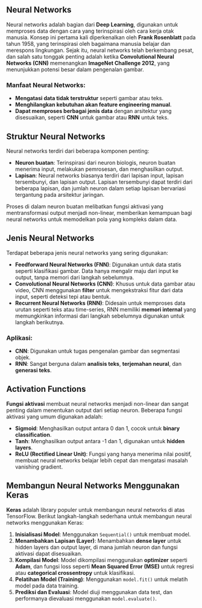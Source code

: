 ## Neural Networks

Neural networks adalah bagian dari **Deep Learning**, digunakan untuk memproses data dengan cara yang terinspirasi oleh cara kerja otak manusia. Konsep ini pertama kali diperkenalkan oleh **Frank Rosenblatt** pada tahun 1958, yang terinspirasi oleh bagaimana manusia belajar dan merespons lingkungan. Sejak itu, neural networks telah berkembang pesat, dan salah satu tonggak penting adalah ketika **Convolutional Neural Networks (CNN)** memenangkan **ImageNet Challenge 2012**, yang menunjukkan potensi besar dalam pengenalan gambar.

### Manfaat Neural Networks:
- **Mengatasi data tidak terstruktur** seperti gambar atau teks.
- **Menghilangkan kebutuhan akan feature engineering manual**.
- **Dapat memproses berbagai jenis data** dengan arsitektur yang disesuaikan, seperti **CNN** untuk gambar atau **RNN** untuk teks.

## Struktur Neural Networks

Neural networks terdiri dari beberapa komponen penting:

- **Neuron buatan**: Terinspirasi dari neuron biologis, neuron buatan menerima input, melakukan pemrosesan, dan menghasilkan output.
- **Lapisan**: Neural networks biasanya terdiri dari lapisan input, lapisan tersembunyi, dan lapisan output. Lapisan tersembunyi dapat terdiri dari beberapa lapisan, dan jumlah neuron dalam setiap lapisan bervariasi tergantung pada arsitektur jaringan.

Proses di dalam neuron buatan melibatkan fungsi aktivasi yang mentransformasi output menjadi non-linear, memberikan kemampuan bagi neural networks untuk memodelkan pola yang kompleks dalam data.

## Jenis Neural Networks

Terdapat beberapa jenis neural networks yang sering digunakan:

- **Feedforward Neural Networks (FNN)**: Digunakan untuk data statis seperti klasifikasi gambar. Data hanya mengalir maju dari input ke output, tanpa memori dari langkah sebelumnya.
- **Convolutional Neural Networks (CNN)**: Khusus untuk data gambar atau video, CNN menggunakan **filter** untuk mengekstraksi fitur dari data input, seperti deteksi tepi atau bentuk.
- **Recurrent Neural Networks (RNN)**: Didesain untuk memproses data urutan seperti teks atau time-series, RNN memiliki **memori internal** yang memungkinkan informasi dari langkah sebelumnya digunakan untuk langkah berikutnya.

### Aplikasi:

- **CNN**: Digunakan untuk tugas pengenalan gambar dan segmentasi objek.
- **RNN**: Sangat berguna dalam **analisis teks**, **terjemahan neural**, dan **generasi teks**.

## Activation Functions

**Fungsi aktivasi** membuat neural networks menjadi non-linear dan sangat penting dalam menentukan output dari setiap neuron. Beberapa fungsi aktivasi yang umum digunakan adalah:

- **Sigmoid**: Menghasilkan output antara 0 dan 1, cocok untuk **binary classification**.
- **Tanh**: Menghasilkan output antara -1 dan 1, digunakan untuk **hidden layers**.
- **ReLU (Rectified Linear Unit)**: Fungsi yang hanya menerima nilai positif, membuat neural networks belajar lebih cepat dan mengatasi masalah vanishing gradient.

## Membangun Neural Networks Menggunakan Keras

**Keras** adalah library populer untuk membangun neural networks di atas TensorFlow. Berikut langkah-langkah sederhana untuk membangun neural networks menggunakan Keras:

1. **Inisialisasi Model**: Menggunakan `Sequential()` untuk membuat model.
2. **Menambahkan Lapisan (Layer)**: Menambahkan **dense layer** untuk hidden layers dan output layer, di mana jumlah neuron dan fungsi aktivasi dapat disesuaikan.
3. **Kompilasi Model**: Model dikompilasi menggunakan **optimizer** seperti **Adam**, dan fungsi loss seperti **Mean Squared Error (MSE)** untuk regresi atau **categorical crossentropy** untuk klasifikasi.
4. **Pelatihan Model (Training)**: Menggunakan `model.fit()` untuk melatih model pada data training.
5. **Prediksi dan Evaluasi**: Model diuji menggunakan data test, dan performanya dievaluasi menggunakan `model.evaluate()`.
